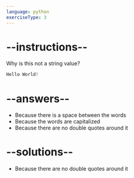 ```yaml
---
language: python
exerciseType: 3
---
```


# --instructions--

Why is this not a string value?
```python
Hello World!
```

# --answers--

- Because there is a space between the words
- Because the words are capitalized
- Because there are no double quotes around it

# --solutions--

- Because there are no double quotes around it
